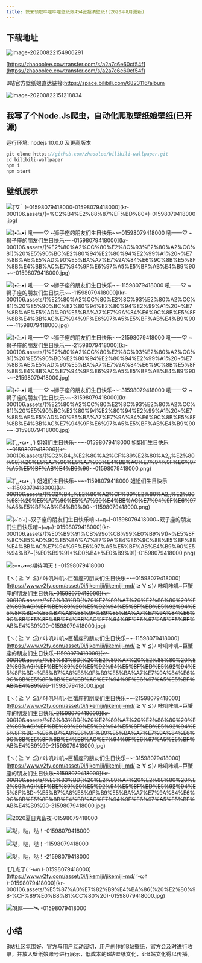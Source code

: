 ```yaml
---
title: 快来领取哔哩哔哩壁纸娘454张超清壁纸!(2020年8月更新)
---
```




## 下载地址

![image-20200822154906291](https://www.v2fy.com/asset/0i/jikemiji/jikemiji-md/kr-000106.assets/image-20200822154906291.png)

[https://zhaooolee.cowtransfer.com/s/a2a7c6e60cf54f](https://zhaooolee.cowtransfer.com/s/a2a7c6e60cf54f)



B站官方壁纸娘直达链接:https://space.bilibili.com/6823116/album



![image-20200822151218834](https://www.v2fy.com/asset/0i/jikemiji/jikemiji-md/kr-000106.assets/image-20200822151218834.png)



## 我写了个Node.Js爬虫，自动化爬取壁纸娘壁纸(已开源)

运行环境: nodejs 10.0.0 及更高版本

```javascript
git clone https://github.com/zhaoolee/bilibili-wallpaper.git
cd bilibili-wallpaper
npm i
npm start
```



## 壁纸展示



![(*´∇｀*)-01598079418000](https://www.v2fy.com/asset/0i/jikemiji/jikemiji-md/*´∇｀*)-01598079418000](kr-000106.assets/(*%C2%B4%E2%88%87%EF%BD%80*)-01598079418000.jpg)

![(•̀⌓•́) 吼——♡ ~狮子座的朋友们生日快乐~~-01598079418000](https://www.v2fy.com/asset/0i/jikemiji/jikemiji-md/•̀⌓•́) 吼——♡ ~狮子座的朋友们生日快乐~~-01598079418000](kr-000106.assets/(%E2%80%A2%CC%80%E2%8C%93%E2%80%A2%CC%81)%20%E5%90%BC%E2%80%94%E2%80%94%E2%99%A1%20~%E7%8B%AE%E5%AD%90%E5%BA%A7%E7%9A%84%E6%9C%8B%E5%8F%8B%E4%BB%AC%E7%94%9F%E6%97%A5%E5%BF%AB%E4%B9%90~~-01598079418000.jpg)

![(•̀⌓•́) 吼——♡ ~狮子座的朋友们生日快乐~~-11598079418000](https://www.v2fy.com/asset/0i/jikemiji/jikemiji-md/•̀⌓•́) 吼——♡ ~狮子座的朋友们生日快乐~~-11598079418000](kr-000106.assets/(%E2%80%A2%CC%80%E2%8C%93%E2%80%A2%CC%81)%20%E5%90%BC%E2%80%94%E2%80%94%E2%99%A1%20~%E7%8B%AE%E5%AD%90%E5%BA%A7%E7%9A%84%E6%9C%8B%E5%8F%8B%E4%BB%AC%E7%94%9F%E6%97%A5%E5%BF%AB%E4%B9%90~~-11598079418000.jpg)

![(•̀⌓•́) 吼——♡ ~狮子座的朋友们生日快乐~~-21598079418000](https://www.v2fy.com/asset/0i/jikemiji/jikemiji-md/•̀⌓•́) 吼——♡ ~狮子座的朋友们生日快乐~~-21598079418000](kr-000106.assets/(%E2%80%A2%CC%80%E2%8C%93%E2%80%A2%CC%81)%20%E5%90%BC%E2%80%94%E2%80%94%E2%99%A1%20~%E7%8B%AE%E5%AD%90%E5%BA%A7%E7%9A%84%E6%9C%8B%E5%8F%8B%E4%BB%AC%E7%94%9F%E6%97%A5%E5%BF%AB%E4%B9%90~~-21598079418000.jpg)

![(•̀⌓•́) 吼——♡ ~狮子座的朋友们生日快乐~~-31598079418000](https://www.v2fy.com/asset/0i/jikemiji/jikemiji-md/•̀⌓•́) 吼——♡ ~狮子座的朋友们生日快乐~~-31598079418000](kr-000106.assets/(%E2%80%A2%CC%80%E2%8C%93%E2%80%A2%CC%81)%20%E5%90%BC%E2%80%94%E2%80%94%E2%99%A1%20~%E7%8B%AE%E5%AD%90%E5%BA%A7%E7%9A%84%E6%9C%8B%E5%8F%8B%E4%BB%AC%E7%94%9F%E6%97%A5%E5%BF%AB%E4%B9%90~~-31598079418000.jpg)

![(´,,•ω•,,‘) 姐姐们生日快乐~~~-01598079418000](https://www.v2fy.com/asset/0i/jikemiji/jikemiji-md/´,,•ω•,,‘) 姐姐们生日快乐~~~-01598079418000](kr-000106.assets/(%C2%B4,,%E2%80%A2%CF%89%E2%80%A2,,%E2%80%98)%20%E5%A7%90%E5%A7%90%E4%BB%AC%E7%94%9F%E6%97%A5%E5%BF%AB%E4%B9%90~~~-01598079418000.png)

![(´,,•ω•,,‘) 姐姐们生日快乐~~~-11598079418000](https://www.v2fy.com/asset/0i/jikemiji/jikemiji-md/´,,•ω•,,‘) 姐姐们生日快乐~~~-11598079418000](kr-000106.assets/(%C2%B4,,%E2%80%A2%CF%89%E2%80%A2,,%E2%80%98)%20%E5%A7%90%E5%A7%90%E4%BB%AC%E7%94%9F%E6%97%A5%E5%BF%AB%E4%B9%90~~~-11598079418000.png)

![(๑˙o˙๑)~双子座的朋友们生日快乐唷~(๑*д*๑)-01598079418000](https://www.v2fy.com/asset/0i/jikemiji/jikemiji-md/๑˙o˙๑)~双子座的朋友们生日快乐唷~(๑*д*๑)-01598079418000](kr-000106.assets/(%E0%B9%91%CB%99o%CB%99%E0%B9%91)~%E5%8F%8C%E5%AD%90%E5%BA%A7%E7%9A%84%E6%9C%8B%E5%8F%8B%E4%BB%AC%E7%94%9F%E6%97%A5%E5%BF%AB%E4%B9%90%E5%94%B7~(%E0%B9%91*%D0%B4*%E0%B9%91)-01598079418000.png)

![꒰⑅•ᴗ•⑅꒱期待明天！-01598079418000](https://www.v2fy.com/asset/0i/jikemiji/jikemiji-md/kr-000106.assets/%EA%92%B0%E2%91%85%E2%80%A2%E1%B4%97%E2%80%A2%E2%91%85%EA%92%B1%E6%9C%9F%E5%BE%85%E6%98%8E%E5%A4%A9%EF%BC%81-01598079418000.jpg)

![ヽ( ≧ ∀ ≦)ﾉ 咔叽咔叽~巨蟹座的朋友们生日快乐~~-01598079418000](https://www.v2fy.com/asset/0i/jikemiji/jikemiji-md/ ≧ ∀ ≦)ﾉ 咔叽咔叽~巨蟹座的朋友们生日快乐~~-01598079418000](kr-000106.assets/%E3%83%BD(%20%E2%89%A7%20%E2%88%80%20%E2%89%A6)%EF%BE%89%20%E5%92%94%E5%8F%BD%E5%92%94%E5%8F%BD~%E5%B7%A8%E8%9F%B9%E5%BA%A7%E7%9A%84%E6%9C%8B%E5%8F%8B%E4%BB%AC%E7%94%9F%E6%97%A5%E5%BF%AB%E4%B9%90~~-01598079418000.jpg)

![ヽ( ≧ ∀ ≦)ﾉ 咔叽咔叽~巨蟹座的朋友们生日快乐~~-11598079418000](https://www.v2fy.com/asset/0i/jikemiji/jikemiji-md/ ≧ ∀ ≦)ﾉ 咔叽咔叽~巨蟹座的朋友们生日快乐~~-11598079418000](kr-000106.assets/%E3%83%BD(%20%E2%89%A7%20%E2%88%80%20%E2%89%A6)%EF%BE%89%20%E5%92%94%E5%8F%BD%E5%92%94%E5%8F%BD~%E5%B7%A8%E8%9F%B9%E5%BA%A7%E7%9A%84%E6%9C%8B%E5%8F%8B%E4%BB%AC%E7%94%9F%E6%97%A5%E5%BF%AB%E4%B9%90~~-11598079418000.jpg)

![ヽ( ≧ ∀ ≦)ﾉ 咔叽咔叽~巨蟹座的朋友们生日快乐~~-21598079418000](https://www.v2fy.com/asset/0i/jikemiji/jikemiji-md/ ≧ ∀ ≦)ﾉ 咔叽咔叽~巨蟹座的朋友们生日快乐~~-21598079418000](kr-000106.assets/%E3%83%BD(%20%E2%89%A7%20%E2%88%80%20%E2%89%A6)%EF%BE%89%20%E5%92%94%E5%8F%BD%E5%92%94%E5%8F%BD~%E5%B7%A8%E8%9F%B9%E5%BA%A7%E7%9A%84%E6%9C%8B%E5%8F%8B%E4%BB%AC%E7%94%9F%E6%97%A5%E5%BF%AB%E4%B9%90~~-21598079418000.jpg)

![ヽ( ≧ ∀ ≦)ﾉ 咔叽咔叽~巨蟹座的朋友们生日快乐~~-31598079418000](https://www.v2fy.com/asset/0i/jikemiji/jikemiji-md/ ≧ ∀ ≦)ﾉ 咔叽咔叽~巨蟹座的朋友们生日快乐~~-31598079418000](kr-000106.assets/%E3%83%BD(%20%E2%89%A7%20%E2%88%80%20%E2%89%A6)%EF%BE%89%20%E5%92%94%E5%8F%BD%E5%92%94%E5%8F%BD~%E5%B7%A8%E8%9F%B9%E5%BA%A7%E7%9A%84%E6%9C%8B%E5%8F%8B%E4%BB%AC%E7%94%9F%E6%97%A5%E5%BF%AB%E4%B9%90~~-31598079418000.jpg)

![2020夏日鬼畜夜-01598079418000](https://www.v2fy.com/asset/0i/jikemiji/jikemiji-md/kr-000106.assets/2020%E5%A4%8F%E6%97%A5%E9%AC%BC%E7%95%9C%E5%A4%9C-01598079418000.jpg)

![哒，哒，哒！-01598079418000](https://www.v2fy.com/asset/0i/jikemiji/jikemiji-md/kr-000106.assets/%E5%93%92%EF%BC%8C%E5%93%92%EF%BC%8C%E5%93%92%EF%BC%81-01598079418000.jpg)

![哒，哒，哒！-11598079418000](https://www.v2fy.com/asset/0i/jikemiji/jikemiji-md/kr-000106.assets/%E5%93%92%EF%BC%8C%E5%93%92%EF%BC%8C%E5%93%92%EF%BC%81-11598079418000.jpg)

![哒，哒，哒！-21598079418000](https://www.v2fy.com/asset/0i/jikemiji/jikemiji-md/kr-000106.assets/%E5%93%92%EF%BC%8C%E5%93%92%EF%BC%8C%E5%93%92%EF%BC%81-21598079418000.jpg)

![几点了( ‘-ωก̀ )-01598079418000](https://www.v2fy.com/asset/0i/jikemiji/jikemiji-md/ ‘-ωก̀ )-01598079418000](kr-000106.assets/%E5%87%A0%E7%82%B9%E4%BA%86(%20%E2%80%98-%CF%89%E0%B8%81%CC%80%20)-01598079418000.jpg)

![呀厚——🛰️ -01598079418000](https://www.v2fy.com/asset/0i/jikemiji/jikemiji-md/kr-000106.assets/%E5%91%80%E5%8E%9A%E2%80%94%E2%80%94%F0%9F%9B%B0%EF%B8%8F%20-01598079418000.jpg)





## 小结



B站社区氛围好，官方与用户互动密切，用户创作的B站壁纸，官方会及时进行收录，并放入壁纸娘账号进行展示，低成本的B站壁纸文化，让B站文化得以传播。